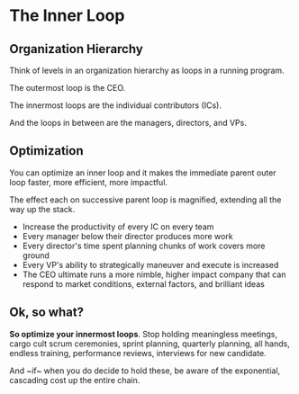 # The Inner Loop

## Organization Hierarchy

Think of levels in an organization hierarchy as loops in a running program.

The outermost loop is the CEO.

The innermost loops are the individual contributors (ICs).

And the loops in between are the managers, directors, and VPs.

## Optimization

You can optimize an inner loop and it makes the immediate parent outer loop
faster, more efficient, more impactful.

The effect each on successive parent loop is magnified, extending all the way up
the stack.

- Increase the productivity of every IC on every team
- Every manager below their director produces more work
- Every director's time spent planning chunks of work covers more ground
- Every VP's ability to strategically maneuver and execute is increased
- The CEO ultimate runs a more nimble, higher impact company that can respond to
  market conditions, external factors, and brilliant ideas

## Ok, so what?

**So optimize your innermost loops**. Stop holding meaningless meetings, cargo
cult scrum ceremonies, sprint planning, quarterly planning, all hands,
endless training, performance reviews, interviews for new candidate.

And ~if~ when you do decide to hold these, be aware of the exponential,
cascading cost up the entire chain.
